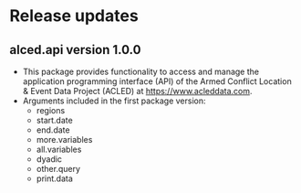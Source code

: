 
# Release updates

## alced.api version 1.0.0

* This package provides functionality to access and manage the application programming interface (API) of the Armed Conflict Location & Event Data Project (ACLED) at https://www.acleddata.com.
* Arguments included in the first package version: 
  + regions
  + start.date
  + end.date
  + more.variables
  + all.variables
  + dyadic
  + other.query
  + print.data

